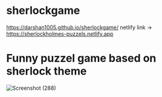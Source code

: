 # sherlockgame
https://darshan1005.github.io/sherlockgame/
netlify link -> https://sherlockholmes-puzzels.netlify.app
# Funny puzzel game based on sherlock theme
![Screenshot (288)](https://github.com/darshan1005/sherlockgame/assets/114302987/59da03ec-64b5-46cb-b5ca-faafb1d8f3ee)

